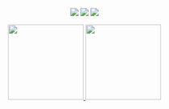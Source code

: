 
<p align="center">
  <a href="https://discord.com/users/756591091804930148"><img src="https://img.shields.io/badge/benedictus%20-7289DA.svg?&style=for-the-badge&logo=discord&logoColor=white"></a>
  <a href="https://github.com/benedictus"><img src="https://img.shields.io/badge/benedictus%20-1d202b.svg?&style=for-the-badge&logo=github&logoColor=white"></a>
 <a href="https://instagram.com/efetashi" target"blank_"><img src="https://img.shields.io/badge/benedictus%20-DC3175.svg?&style=for-the-badge&logo=instagram&logoColor=white">
</p>
  
  <div align = "center">
<img src = "https://github-readme-stats.vercel.app/api?username=benedictus&show_icons=true&theme=tokyonight" width = "% 100" height = "150px" />
<img src = "https://github-readme-stats.vercel.app/api/top-langs/?username=benedictus&layout=compact&theme=tokyonight" width = "% 100" height = "150px"  />
</div>
